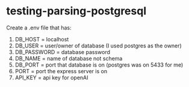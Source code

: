 # testing-parsing-postgresql

Create a .env file that has:
1. DB_HOST = localhost
2. DB_USER = user/owner of database (I used postgres as the owner)
3. DB_PASSWORD = database password
4. DB_NAME = name of database not schema
5. DB_PORT = port that database is on (postgres was on 5433 for me)
6. PORT = port the express server is on
7. API_KEY = api key for openAI
